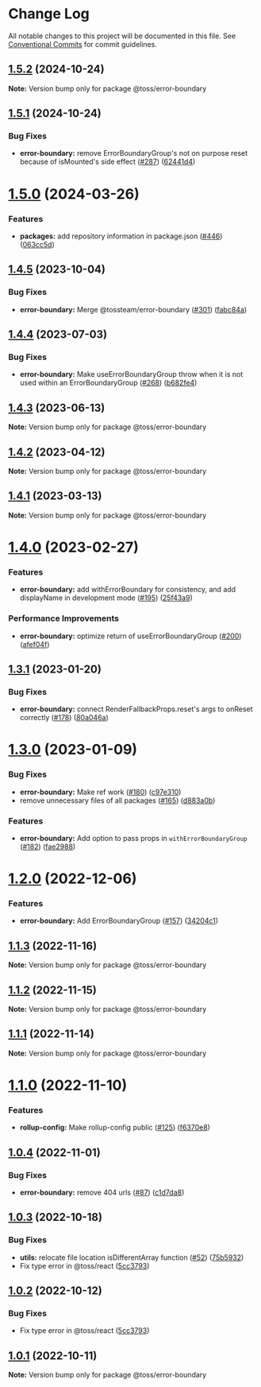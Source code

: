# Change Log

All notable changes to this project will be documented in this file.
See [Conventional Commits](https://conventionalcommits.org) for commit guidelines.

## [1.5.2](https://github.com/toss/slash/compare/@toss/error-boundary@1.5.1...@toss/error-boundary@1.5.2) (2024-10-24)

**Note:** Version bump only for package @toss/error-boundary





## [1.5.1](https://github.com/toss/slash/compare/@toss/error-boundary@1.5.0...@toss/error-boundary@1.5.1) (2024-10-24)


### Bug Fixes

* **error-boundary:** remove ErrorBoundaryGroup's not on purpose reset because of isMounted's side effect ([#287](https://github.com/toss/slash/issues/287)) ([62441d4](https://github.com/toss/slash/commit/62441d4429a56f738676257a5c28f5a6f29a5a86))





# [1.5.0](https://github.com/toss/slash/compare/@toss/error-boundary@1.4.6...@toss/error-boundary@1.5.0) (2024-03-26)


### Features

* **packages:** add repository information in package.json ([#446](https://github.com/toss/slash/issues/446)) ([063cc5d](https://github.com/toss/slash/commit/063cc5d4699b1ba0dc20db3d2bb7dc673947500b))





## [1.4.5](https://github.com/toss/slash/compare/@toss/error-boundary@1.4.4...@toss/error-boundary@1.4.5) (2023-10-04)

### Bug Fixes

* **error-boundary:** Merge @tossteam/error-boundary ([#301](https://github.com/toss/slash/issues/301)) ([fabc84a](https://github.com/toss/slash/commit/fabc84a38f4ba072b153ea884de854faf9b07061))

## [1.4.4](https://github.com/toss/slash/compare/@toss/error-boundary@1.4.3...@toss/error-boundary@1.4.4) (2023-07-03)

### Bug Fixes

* **error-boundary:** Make useErrorBoundaryGroup throw when it is not used within an ErrorBoundaryGroup ([#268](https://github.com/toss/slash/issues/268)) ([b682fe4](https://github.com/toss/slash/commit/b682fe400314e8a96f1bd719933f93c9f9ff75c6))

## [1.4.3](https://github.com/toss/slash/compare/@toss/error-boundary@1.4.2...@toss/error-boundary@1.4.3) (2023-06-13)

**Note:** Version bump only for package @toss/error-boundary

## [1.4.2](https://github.com/toss/slash/compare/@toss/error-boundary@1.4.1...@toss/error-boundary@1.4.2) (2023-04-12)

**Note:** Version bump only for package @toss/error-boundary

## [1.4.1](https://github.com/toss/slash/compare/@toss/error-boundary@1.4.0...@toss/error-boundary@1.4.1) (2023-03-13)

**Note:** Version bump only for package @toss/error-boundary

# [1.4.0](https://github.com/toss/slash/compare/@toss/error-boundary@1.3.1...@toss/error-boundary@1.4.0) (2023-02-27)

### Features

* **error-boundary:** add withErrorBoundary for consistency, and add displayName in development mode ([#195](https://github.com/toss/slash/issues/195)) ([25f43a9](https://github.com/toss/slash/commit/25f43a9faa4e73e24cbd6aeb93fbc00744a5eaa4))

### Performance Improvements

* **error-boundary:** optimize return of useErrorBoundaryGroup ([#200](https://github.com/toss/slash/issues/200)) ([afef04f](https://github.com/toss/slash/commit/afef04f800ac7ab124120f86a747fbf90913e052))

## [1.3.1](https://github.com/toss/slash/compare/@toss/error-boundary@1.3.0...@toss/error-boundary@1.3.1) (2023-01-20)

### Bug Fixes

* **error-boundary:** connect RenderFallbackProps.reset's args to onReset correctly ([#178](https://github.com/toss/slash/issues/178)) ([80a046a](https://github.com/toss/slash/commit/80a046aa93954dce0f0868823127185e810623b9))

# [1.3.0](https://github.com/toss/slash/compare/@toss/error-boundary@1.2.0...@toss/error-boundary@1.3.0) (2023-01-09)

### Bug Fixes

* **error-boundary:** Make ref work ([#180](https://github.com/toss/slash/issues/180)) ([c97e310](https://github.com/toss/slash/commit/c97e310e55f1a5db83305bc5838031864d087467))
* remove unnecessary files of all packages ([#165](https://github.com/toss/slash/issues/165)) ([d883a0b](https://github.com/toss/slash/commit/d883a0b2aebdbc2ca39c67902cec754c63921dfe))

### Features

* **error-boundary:** Add option to pass props in `withErrorBoundaryGroup` ([#182](https://github.com/toss/slash/issues/182)) ([fae2988](https://github.com/toss/slash/commit/fae2988190eeffef92babb1802636b3550f087d4))

# [1.2.0](https://github.com/toss/slash/compare/@toss/error-boundary@1.1.3...@toss/error-boundary@1.2.0) (2022-12-06)

### Features

* **error-boundary:** Add ErrorBoundaryGroup ([#157](https://github.com/toss/slash/issues/157)) ([34204c1](https://github.com/toss/slash/commit/34204c14b661daba89e469653a64171242d94684))

## [1.1.3](https://github.com/toss/slash/compare/@toss/error-boundary@1.1.2...@toss/error-boundary@1.1.3) (2022-11-16)

**Note:** Version bump only for package @toss/error-boundary

## [1.1.2](https://github.com/toss/slash/compare/@toss/error-boundary@1.1.1...@toss/error-boundary@1.1.2) (2022-11-15)

**Note:** Version bump only for package @toss/error-boundary

## [1.1.1](https://github.com/toss/slash/compare/@toss/error-boundary@1.1.0...@toss/error-boundary@1.1.1) (2022-11-14)

**Note:** Version bump only for package @toss/error-boundary

# [1.1.0](https://github.com/toss/slash/compare/@toss/error-boundary@1.0.4...@toss/error-boundary@1.1.0) (2022-11-10)

### Features

* **rollup-config:** Make rollup-config public ([#125](https://github.com/toss/slash/issues/125)) ([f6370e8](https://github.com/toss/slash/commit/f6370e8c4b0fa926e923b518c26b7071ee0e53da))

## [1.0.4](https://github.com/toss/slash/compare/@toss/error-boundary@1.0.3...@toss/error-boundary@1.0.4) (2022-11-01)

### Bug Fixes

* **error-boundary:** remove 404 urls ([#87](https://github.com/toss/slash/issues/87)) ([c1d7da8](https://github.com/toss/slash/commit/c1d7da8ce31db02f395f7d093a2f2f882b3218a0))

## [1.0.3](https://github.com/toss/slash/compare/@toss/error-boundary@1.0.1...@toss/error-boundary@1.0.3) (2022-10-18)

### Bug Fixes

* **utils:** relocate file location isDifferentArray function ([#52](https://github.com/toss/slash/issues/52)) ([75b5932](https://github.com/toss/slash/commit/75b593207ab4382151f552b4fc170e4b25b52b6b))
* Fix type error in @toss/react ([5cc3793](https://github.com/toss/slash/commit/5cc37936e8739204f32f9f50ee61570b758343f8))

## [1.0.2](https://github.com/toss/slash/compare/@toss/error-boundary@1.0.1...@toss/error-boundary@1.0.2) (2022-10-12)

### Bug Fixes

* Fix type error in @toss/react ([5cc3793](https://github.com/toss/slash/commit/5cc37936e8739204f32f9f50ee61570b758343f8))

## [1.0.1](https://github.com/toss/slash/compare/@toss/error-boundary@1.0.0...@toss/error-boundary@1.0.1) (2022-10-11)

**Note:** Version bump only for package @toss/error-boundary

